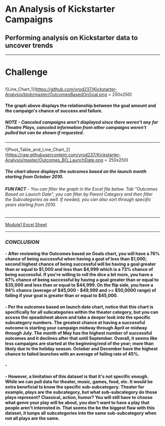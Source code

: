 # An Analysis of Kickstarter Campaigns 
## Performing analysis on Kickstarter data to uncover trends

---

# Challenge
## 
![Line_Chart_1](https://github.com/vrod237/Kickstarter-Analysis/blob/master/OutcomesBasedOnGoal.png = 250x250)
#### The graph above displays the relationship between the goal amount and the campaign's chance of success and failure. 
##### ***NOTE*** - Canceled campaigns aren't displayed since there weren't any for Theatre Plays, canceled information from other campaigns weren't pulled but can be shown if requested.

---

![Pivot_Table_and_Line_Chart_2](https://raw.githubusercontent.com/vrod237/Kickstarter-Analysis/master/Outcomes_BO_LaunchDate.png = 250x250)
##### The chart above displays the outcomes based on the launch month starting from October 2010.
###### ***FUN FACT*** - You can filter the graph in the Excel file below. Tab "Outcomes Based on Launch Date", you can filter by Parent Category and then filter the Subcategories as well. If needed, you can also sort through specific years starting from 2010.

---

[Module1 Excel Sheet](https://github.com/vrod237/Kickstarter-Analysis/blob/master/Module_1_Victor.xlsx.zip?raw=true)

---

### ***CONCLUSION***
#### - After reviewing the Outcomes based on Goals chart, you will have a 76% chance of being successful when having a goal of less than $1,000; second highest chance of being successful will be having a goal greater than or equal to $1,000 and less than $4,999 which is a 73% chance of being successful. If you're willing to roll the dice a bit more, you have a 67% chance of being successful by having a goal greater than or equal to $35,000 and less than or equal to $44,999. On the flip side, you have a 94% chance (average of $45,000 - $49,999 and >= $50,0000 range) of failing if your goal is greater than or equal to $45,000.

#### - Per the outcomes based on launch date chart, notice that this chart is specifically for all subcategories within the theater category, but you can access the speadsheet above and take a deeper look into the specific subcategory numbers. The greatest chance at having a successful outcome is starting your campaign midway through April or midway through July. The month of May has the highest number of successful outcomes and it declines after that until September. Overall, it seems like less campaigns are started at the beginning/end of the year; more than likely due to the holiday season. October and December have the highest chance to failed launches with an average of failing rate of 45%.

#### - 

#### - However, a limitation of this dataset is that it's not specific enough. While we can pull data for theater, music, games, food, etc. It would be extra beneficial to know the specific sub-subcategory. Theater for example, plays are the subcategory, but what sub-subcategory do those plays represent? Classical, action, humor? You will still have to choose what genre your play will be about, you don't want to have a play that people aren't interested in. That seems the be the biggest flaw with this dataset, it lumps all subcategories into the same sub-subcategory when not all plays are the same.
